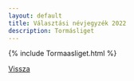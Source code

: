 ```yaml
---
layout: default
title: Választási névjegyzék 2022
description: Tormásliget
---
```


{% include Tormaasliget.html %}

[Vissza](./)